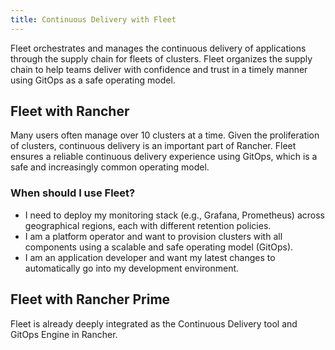 ```yaml
---
title: Continuous Delivery with Fleet
---
```


<head>
  <link rel="canonical" href="https://ranchermanager.docs.rancher.com/integrations-in-rancher/fleet"/>
</head>

Fleet orchestrates and manages the continuous delivery of applications through the supply chain for fleets of clusters. Fleet organizes the supply chain to help teams deliver with confidence and trust in a timely manner using GitOps as a safe operating model. 

## Fleet with Rancher

Many users often manage over 10 clusters at a time. Given the proliferation of clusters, continuous delivery is an important part of Rancher. Fleet ensures a reliable continuous delivery experience using GitOps, which is a safe and increasingly common operating model.

### When should I use Fleet? 

- I need to deploy my monitoring stack (e.g., Grafana, Prometheus) across geographical regions, each with different retention policies.
- I am a platform operator and want to provision clusters with all components using a scalable and safe operating model (GitOps).  
- I am an application developer and want my latest changes to automatically go into my development environment.  

## Fleet with Rancher Prime

Fleet is already deeply integrated as the Continuous Delivery tool and GitOps Engine in Rancher. 

<!--
- In future, we can have additional value adds like sharding controller (Manage shards for user) or notification controller (Event dispatcher/receiver) for prime customer only.
--> 
